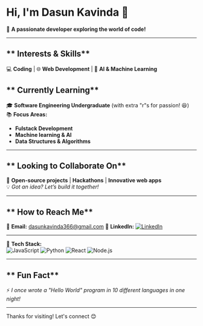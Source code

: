 #  Hi, I'm Dasun Kavinda 👋  

🚀 **A passionate developer exploring the world of code!**  

---

## ** Interests & Skills**  
💻 **Coding** | 🌐 **Web Development** | 🤖 **AI & Machine Learning**  


## ** Currently Learning**  
🎓 **Software Engineering Undergraduate** (with extra "r"s for passion! 😆)  
📚 **Focus Areas:**  
- **Fulstack Development**   
- **Machine learning & AI**   
- **Data Structures & Algorithms**  

---

## ** Looking to Collaborate On**  
🤝 **Open-source projects** | **Hackathons** | **Innovative web apps**  
💡 *Got an idea? Let’s build it together!*  

---

## ** How to Reach Me**  
📧 **Email:** dasunkavinda366@gmail.com 
🔗 **LinkedIn:** [![LinkedIn](https://img.shields.io/badge/LinkedIn-0A66C2?style=for-the-badge&logo=linkedin&logoColor=white)](www.linkedin.com/in/dasun-kavinda-6b948526a)  

---

🔧 **Tech Stack:**  
![JavaScript](https://img.shields.io/badge/JavaScript-F7DF1E?style=flat&logo=javascript&logoColor=black)
![Python](https://img.shields.io/badge/Python-3776AB?style=flat&logo=python&logoColor=white)
![React](https://img.shields.io/badge/React-61DAFB?style=flat&logo=react&logoColor=black)
![Node.js](https://img.shields.io/badge/Node.js-339933?style=flat&logo=node.js&logoColor=white)

---

## ** Fun Fact**  
⚡ *I once wrote a "Hello World" program in 10 different languages in one night!*  

---

Thanks for visiting! Let's connect 😊

<!---
DASUN53/DASUN53 is a ✨ special ✨ repository because its `README.md` (this file) appears on your GitHub profile.
You can click the Preview link to take a look at your changes.
--->
